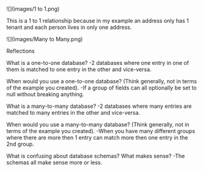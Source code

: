 ![](images/1 to 1.png)

This is a 1 to 1 relationship because in my example an address only has 1 tenant and each person lives in only one address.

![](images/Many to Many.png)

Reflections

What is a one-to-one database?
-2 databases where one entry in one of them is matched to one entry in the other and vice-versa.

When would you use a one-to-one database? (Think generally, not in terms of the example you created).
-If a group of fields can all optionally be set to null without breaking anything.

What is a many-to-many database?
-2 databases where many entries are matched to many entries in the other and vice-versa.

When would you use a many-to-many database? (Think generally, not in terms of the example you created).
-When you have many different groups where there are more then 1 entry can match more then one entry in the 2nd group.

What is confusing about database schemas? What makes sense?
-The schemas all make sense more or less.